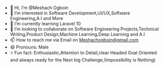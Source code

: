 - 👋 Hi, I’m @Meshach Ogboin
- 👀 I’m interested in Software Development,UI/UX,Software Engineering,A.I and More
- 🌱 I’m currently learning Laravel 10
- 💞️ I’m looking to collaborate on Software Engineering Projects,Technical Writing,Product Design,Machine Learning,Deep Learning and A.I
- 📫 How to reach me via Email on Meshachogboin@gmail.com
- 😄 Pronouns: Male
- ⚡ Fun fact: Enthusiastic,Attention to Detail,clear Headed Goal Oriented and always ready for the Next big Challenge,(Impossibility is Nothing)

<!---
Meshtech1/Meshtech1 is a ✨ special ✨ repository because its `README.md` (this file) appears on your GitHub profile.
You can click the Preview link to take a look at your changes.
--->
